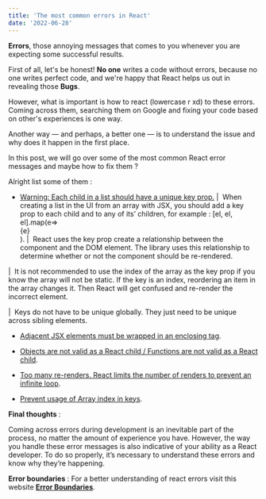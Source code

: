 ```yaml
---
title: 'The most common errors in React'
date: '2022-06-28'
---
```


**Errors**, those annoying messages that comes to you whenever you are expecting some successful results.

First of all, let's be honest! **No one** writes a code without errors, because no one writes perfect code, and we're happy that React helps us out in revealing those **Bugs**.

However, what is important is how to react (lowercase r xd) to these errors.
Coming across them, searching them on Google and fixing your code based on other's experiences is one way.

Another way — and perhaps, a better one — is to understand the issue and why does it happen in the first place.

In this post, we will go over some of the most common React error messages and maybe how to fix them ?

Alright list some of them : 

- [Warning: Each child in a list should have a unique key prop.](https://sentry.io/answers/unique-key-prop/)
|&nbsp; When creating a list in the UI from an array with JSX, you should add a key prop to each child and to any of its’ children, for example : [el, el, el].map(e=><div key={e.id}>{e}</div>).
|&nbsp; React uses the key prop create a relationship between the component and the DOM element. The library uses this relationship to determine whether or not the component should be re-rendered.

|&nbsp; It is not recommended to use the index of the array as the key prop if you know the array will not be static. If the key is an index, reordering an item in the array changes it. Then React will get confused and re-render the incorrect element.

|&nbsp; Keys do not have to be unique globally. They just need to be unique across sibling elements.



- [Adjacent JSX elements must be wrapped in an enclosing tag](https://stackoverflow.com/questions/31284169/parse-error-adjacent-jsx-elements-must-be-wrapped-in-an-enclosing-tag).

- [Objects are not valid as a React child / Functions are not valid as a React child](https://www.g2i.co/blog/understanding-the-objects-are-not-valid-as-a-react-child-error-in-react#:~:text=out%20this%20article.-,The%20%22Objects%20are%20not%20valid%20as%20a%20React%20child%22%20error,to%20create%20and%20return%20JSX.).

- [Too many re-renders. React limits the number of renders to prevent an infinite loop](https://bobbyhadz.com/blog/react-too-many-re-renders-react-limits-the-number).

- [Prevent usage of Array index in keys](https://github.com/jsx-eslint/eslint-plugin-react/blob/master/docs/rules/no-array-index-key.md).

**Final thoughts** : 

Coming across errors during development is an inevitable part of the process, no matter the amount of experience you have. However, the way you handle these error messages is also indicative of your ability as a React developer. To do so properly, it’s necessary to understand these errors and know why they’re happening.

**Error boundaries** : For a better understanding of react errors visit this website [**Error Boundaries**](https://reactjs.org/docs/error-boundaries.html).

